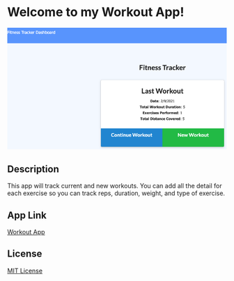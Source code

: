# Welcome to my Workout App!


<img src="assets/pic.png" />

## Description
This app will track current and new workouts.  You can add all the detail for each exercise so you can track reps, duration, weight, and type of exercise.

## App Link
[Workout App](https://tracking-workouts-app.herokuapp.com/)

## License
[MIT License](https://opensource.org/licenses/MIT)

